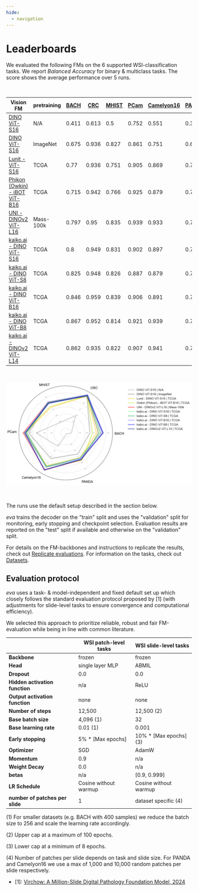 ```yaml
---
hide:
  - navigation
---
```


# Leaderboards

We evaluated the following FMs on the 6 supported WSI-classification tasks. We report *Balanced Accuracy* for binary & multiclass tasks. The score shows the average performance over 5 runs.

<br/>

<center>

| Vision FM | pretraining | [BACH](datasets/bach.md) | [CRC](datasets/crc.md) | [MHIST](datasets/mhist.md) | [PCam](datasets/patch_camelyon.md) |[Camelyon16](datasets/camelyon16.md)| [PANDA](datasets/panda.md)|
|---------|-------------|--------- |-----------|-----------|----------|----------|----------|
| [DINO ViT-S16](https://arxiv.org/abs/2104.14294) |                                     N/A | 0.411|0.613|0.5|0.752|0.551|0.347|
| [DINO ViT-S16](https://arxiv.org/abs/2104.14294)                                | ImageNet | 0.675|0.936|0.827|0.861|0.751|0.676|
| [Lunit - ViT-S16](https://github.com/lunit-io/benchmark-ssl-pathology/releases/)    | TCGA | 0.77|0.936|0.751|0.905|0.869|0.737|
| [Phikon (Owkin) - iBOT ViT-B16](https://huggingface.co/owkin/phikon)                | TCGA | 0.715|0.942|0.766|0.925|0.879|0.784|
| [UNI - DINOv2 ViT-L16](https://huggingface.co/MahmoodLab/UNI)                  | Mass-100k | 0.797|0.95|0.835|0.939|0.933|0.774|
| [kaiko.ai - DINO ViT-S16](https://github.com/kaiko-ai/towards_large_pathology_fms)  | TCGA | 0.8|0.949|0.831|0.902|0.897|0.77|
| [kaiko.ai - DINO ViT-S8](https://github.com/kaiko-ai/towards_large_pathology_fms)	  | TCGA | 0.825|0.948|0.826|0.887|0.879|0.741|
| [kaiko.ai - DINO ViT-B16](https://github.com/kaiko-ai/towards_large_pathology_fms)  | TCGA | 0.846|0.959|0.839|0.906|0.891|0.753|
| [kaiko.ai - DINO ViT-B8](https://github.com/kaiko-ai/towards_large_pathology_fms)   | TCGA | 0.867|0.952|0.814|0.921|0.939|0.761|
| [kaiko.ai - DINOv2 ViT-L14](https://github.com/kaiko-ai/towards_large_pathology_fms)| TCGA | 0.862|0.935|0.822|0.907|0.941|0.769|

<br/>

![Screenshot](images/starplot.png)

<br/>

</center>

The runs use the default setup described in the section below.

*eva* trains the decoder on the "train" split and uses the "validation" split for monitoring, early stopping and checkpoint selection. Evaluation results are reported on the "test" split if available and otherwise on the "validation" split.

For details on the FM-backbones and instructions to replicate the results, check out [Replicate evaluations](user-guide/advanced/replicate_evaluations.md). For information on the tasks, check out [Datasets](datasets/index.md).

## Evaluation protocol

*eva* uses a task- & model-independent and fixed default set up which closely follows the standard evaluation protocol proposed by [1] (with adjustments for slide-level tasks to ensure convergence and computational efficiency).

We selected this approach to prioritize reliable, robust and fair FM-evaluation while being in line with common literature.

|                                | WSI patch-level tasks     | WSI slide-level tasks     |
|--------------------------------|---------------------------|---------------------------|
| **Backbone**                   | frozen                    | frozen                    |
| **Head**                       | single layer MLP          | ABMIL                     |
| **Dropout**                    | 0.0                       | 0.0                       |
| **Hidden activation function** | n/a                       | ReLU                      |
| **Output activation function** | none                      | none                      |
| **Number of steps**            | 12,500                    | 12,500 (2)                |
| **Base batch size**            | 4,096 (1)                 | 32                        |
| **Base learning rate**         | 0.01 (1)                  | 0.001                     |
| **Early stopping**             | 5% * [Max epochs]         | 10% * [Max epochs] (3)    |
| **Optimizer**                  | SGD                       | AdamW                     |
| **Momentum**                   | 0.9                       | n/a                       |
| **Weight Decay**               | 0.0                       | n/a                       |
| **betas**                      | n/a                       | [0.9, 0.999]              |
| **LR Schedule**                | Cosine without warmup     | Cosine without warmup     |
| **number of patches per slide**| 1                         | dataset specific (4)      |


(1) For smaller datasets (e.g. BACH with 400 samples) we reduce the batch size to 256 and scale the learning rate accordingly.

(2) Upper cap at a maximum of 100 epochs.

(3) Lower cap at a minimum of 8 epochs.

(4) Number of patches per slide depends on task and slide size. For PANDA and Camelyon16 we use a max of 1,000 and 10,000 random patches per slide respectively.


- [1]: [Virchow: A Million-Slide Digital Pathology Foundation Model, 2024](https://arxiv.org/pdf/2309.07778.pdf)
